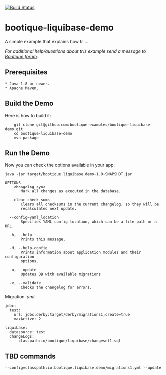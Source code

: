   [![Build Status](https://travis-ci.org/bootique-examples/bootique-liquibase-demo.svg)](https://travis-ci.org/bootique-examples/bootique-liquibase-demo)
# bootique-liquibase-demo

A simple example that explains how to ...
   
*For additional help/questions about this example send a message to
[Bootique forum](https://groups.google.com/forum/#!forum/bootique-user).*
   
## Prerequisites
      
    * Java 1.8 or newer.
    * Apache Maven.
      
## Build the Demo
      
Here is how to build it:
        
        git clone git@github.com:bootique-examples/bootique-liquibase-demo.git
        cd bootique-liquibase-demo
        mvn package
      
## Run the Demo

Now you can check the options available in your app:
   
    java -jar target/bootique.liquibase.demo-1.0-SNAPSHOT.jar
    
    OPTIONS
      --changelog-sync
           Mark all changes as executed in the database.

      --clear-check-sums
           Clears all checksums in the current changelog, so they will be
           recalculated next update.

      --config=yaml_location
           Specifies YAML config location, which can be a file path or a URL.

      -h, --help
           Prints this message.

      -H, --help-config
           Prints information about application modules and their configuration
           options.

      -u, --update
           Updates DB with available migrations

      -v, --validate
           Checks the changelog for errors.

 
Migration *.yml*:
    
    jdbc:
      test:
        url: jdbc:derby:target/derby/migrations1;create=true
        maxActive: 2
    
    liquibase:
      datasource: test
      changeLogs:
        - classpath:io/bootique/liquibase/changeset1.sql



## TBD commands


    --config=classpath:io.bootique.liquibase.demo/migrations1.yml --update

